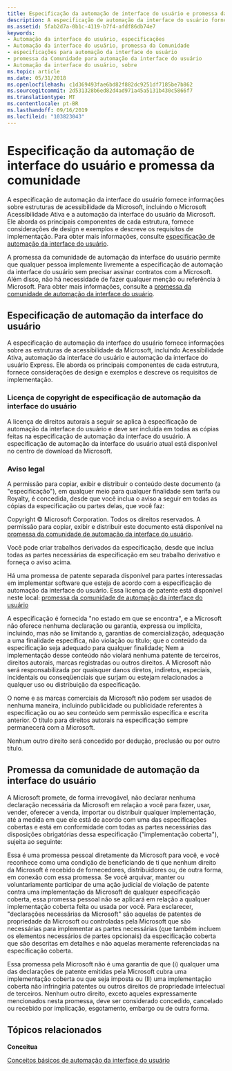 ```yaml
---
title: Especificação da automação de interface do usuário e promessa da comunidade
description: A especificação de automação da interface do usuário fornece informações sobre estruturas de acessibilidade da Microsoft, incluindo o Microsoft Acessibilidade Ativa e a automação da interface do usuário da Microsoft.
ms.assetid: 5fab2d7a-0b1c-4119-b7f4-afdf86db74e7
keywords:
- Automação da interface do usuário, especificações
- Automação da interface do usuário, promessa da Comunidade
- especificações para automação da interface do usuário
- promessa da Comunidade para automação da interface do usuário
- Automação da interface do usuário, sobre
ms.topic: article
ms.date: 05/31/2018
ms.openlocfilehash: c1d369493fae6bd82f882dc9251df7185be7b862
ms.sourcegitcommit: 2d531328b6ed82d4ad971a45a5131b430c5866f7
ms.translationtype: MT
ms.contentlocale: pt-BR
ms.lasthandoff: 09/16/2019
ms.locfileid: "103823043"
---
```

# <a name="ui-automation-specification-and-community-promise"></a>Especificação da automação de interface do usuário e promessa da comunidade

A especificação de automação da interface do usuário fornece informações sobre estruturas de acessibilidade da Microsoft, incluindo o Microsoft Acessibilidade Ativa e a automação da interface do usuário da Microsoft. Ele aborda os principais componentes de cada estrutura, fornece considerações de design e exemplos e descreve os requisitos de implementação. Para obter mais informações, consulte [especificação de automação da interface do usuário](ui-automation-specification.md).

A promessa da comunidade de automação da interface do usuário permite que qualquer pessoa implemente livremente a especificação de automação da interface do usuário sem precisar assinar contratos com a Microsoft. Além disso, não há necessidade de fazer qualquer menção ou referência à Microsoft. Para obter mais informações, consulte a [promessa da comunidade de automação da interface do usuário](uiauto-specandcommunitypromise.md).

## <a name="ui-automation-specification"></a>Especificação de automação da interface do usuário

A especificação de automação da interface do usuário fornece informações sobre as estruturas de acessibilidade da Microsoft, incluindo Acessibilidade Ativa, automação da interface do usuário e automação da interface do usuário Express. Ele aborda os principais componentes de cada estrutura, fornece considerações de design e exemplos e descreve os requisitos de implementação.

### <a name="ui-automation-specification-copyright-license"></a>Licença de copyright de especificação de automação da interface do usuário

A licença de direitos autorais a seguir se aplica à especificação de automação da interface do usuário e deve ser incluída em todas as cópias feitas na especificação de automação da interface do usuário. A especificação de automação da interface do usuário atual está disponível no centro de download da Microsoft.

### <a name="legal-notice"></a>Aviso legal

A permissão para copiar, exibir e distribuir o conteúdo deste documento (a "especificação"), em qualquer meio para qualquer finalidade sem tarifa ou Royalty, é concedida, desde que você inclua o aviso a seguir em todas as cópias da especificação ou partes delas, que você faz:

Copyright © Microsoft Corporation. Todos os direitos reservados. A permissão para copiar, exibir e distribuir este documento está disponível na [promessa da comunidade de automação da interface do usuário](uiauto-specandcommunitypromise.md).

Você pode criar trabalhos derivados da especificação, desde que inclua todas as partes necessárias da especificação em seu trabalho derivativo e forneça o aviso acima.

Há uma promessa de patente separada disponível para partes interessadas em implementar software que esteja de acordo com a especificação de automação da interface do usuário. Essa licença de patente está disponível neste local: [promessa da comunidade de automação da interface do usuário](uiauto-specandcommunitypromise.md)

A especificação é fornecida "no estado em que se encontra", e a Microsoft não oferece nenhuma declaração ou garantia, expressa ou implícita, incluindo, mas não se limitando a, garantias de comercialização, adequação a uma finalidade específica, não violação ou título; que o conteúdo da especificação seja adequado para qualquer finalidade; Nem a implementação desse conteúdo não violará nenhuma patente de terceiros, direitos autorais, marcas registradas ou outros direitos. A Microsoft não será responsabilizada por quaisquer danos diretos, indiretos, especiais, incidentais ou conseqüenciais que surjam ou estejam relacionados a qualquer uso ou distribuição da especificação.

O nome e as marcas comerciais da Microsoft não podem ser usados de nenhuma maneira, incluindo publicidade ou publicidade referentes à especificação ou ao seu conteúdo sem permissão específica e escrita anterior. O título para direitos autorais na especificação sempre permanecerá com a Microsoft.

Nenhum outro direito será concedido por dedução, preclusão ou por outro título.

## <a name="ui-automation-community-promise"></a>Promessa da comunidade de automação da interface do usuário

A Microsoft promete, de forma irrevogável, não declarar nenhuma declaração necessária da Microsoft em relação a você para fazer, usar, vender, oferecer a venda, importar ou distribuir qualquer implementação, até a medida em que ele está de acordo com uma das especificações cobertas e está em conformidade com todas as partes necessárias das disposições obrigatórias dessa especificação ("implementação coberta"), sujeita ao seguinte:

Essa é uma promessa pessoal diretamente da Microsoft para você, e você reconhece como uma condição de beneficiando de ti que nenhum direito da Microsoft é recebido de fornecedores, distribuidores ou, de outra forma, em conexão com essa promessa. Se você arquivar, manter ou voluntariamente participar de uma ação judicial de violação de patente contra uma implementação da Microsoft de qualquer especificação coberta, essa promessa pessoal não se aplicará em relação a qualquer implementação coberta feita ou usada por você. Para esclarecer, "declarações necessárias da Microsoft" são aquelas de patentes de propriedade da Microsoft ou controladas pela Microsoft que são necessárias para implementar as partes necessárias (que também incluem os elementos necessários de partes opcionais) da especificação coberta que são descritas em detalhes e não aquelas meramente referenciadas na especificação coberta.

Essa promessa pela Microsoft não é uma garantia de que (i) qualquer uma das declarações de patente emitidas pela Microsoft cubra uma implementação coberta ou que seja imposta ou (II) uma implementação coberta não infringiria patentes ou outros direitos de propriedade intelectual de terceiros. Nenhum outro direito, exceto aqueles expressamente mencionados nesta promessa, deve ser considerado concedido, cancelado ou recebido por implicação, esgotamento, embargo ou de outra forma.

## <a name="related-topics"></a>Tópicos relacionados

<dl> <dt>

**Conceitua**
</dt> <dt>

[Conceitos básicos de automação da interface do usuário](entry-uiautocore-overview.md)
</dt> </dl>

 

 




